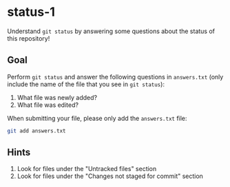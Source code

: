 # status-1

Understand `git status` by answering some questions about the status of this repository!

## Goal

Perform `git status` and answer the following questions in `answers.txt` (only include the name of the file that you see in `git status`):

1. What file was newly added?
2. What file was edited?

When submitting your file, please only add the `answers.txt` file:

```bash
git add answers.txt
```

## Hints

1. Look for files under the "Untracked files" section
2. Look for files under the "Changes not staged for commit" section
